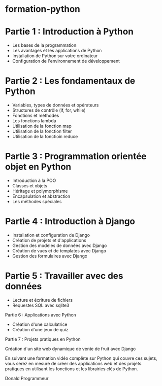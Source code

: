 # formation-python

# Partie 1 : Introduction à Python

- Les bases de la programmation
- Les avantages et les applications de Python
- Installation de Python sur votre ordinateur
- Configuration de l'environnement de développement

# Partie 2 : Les fondamentaux de Python

- Variables, types de données et opérateurs
- Structures de contrôle (if, for, while)
- Fonctions et méthodes
- Les fonctions lambda
- Utilisation de la fonction map
- Utilisation de la fonction filter
- Utilisation de la fonctioin reduce

# Partie 3 : Programmation orientée objet en Python

- Introduction à la POO
- Classes et objets
- Héritage et polymorphisme
- Encapsulation et abstraction
- Les méthodes spéciales

# Partie 4 : Introduction à Django

- Installation et configuration de Django
- Création de projets et d'applications
- Gestion des modèles de données avec Django
- Création de vues et de templates avec Django
- Gestion des formulaires avec Django

# Partie 5 : Travailler avec des données

- Lecture et écriture de fichiers
- Requestes SQL avec  sqlite3 

Partie 6 : Applications avec Python

- Création d'une calculatrice
- Création d'une jeux de quiz

Partie 7 : Projets pratiques en Python

Création d'un site web dynamique de vente de fruit avec Django

En suivant une formation vidéo complète sur Python qui couvre ces sujets, vous serez en mesure de créer des applications web et des projets pratiques en utilisant les fonctions et les librairies clés de Python.



Donald Programmeur 





